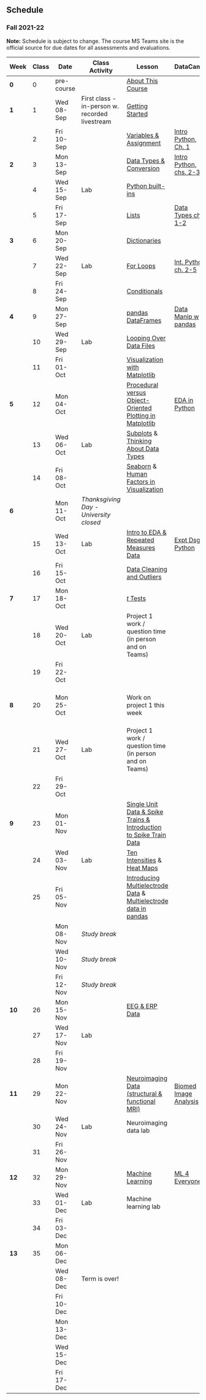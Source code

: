 ## Schedule
### Fall 2021-22

**Note:** Schedule is subject to change. The course MS Teams site is the official source for due dates for all assessments and evaluations.

| Week   | Class | Date       | Class Activity                                 | Lesson                                                                                                                                                                                                  | DataCamp                                                                                       | Work Due                                                                                                                                                                                                                                                     |
|--------|-------|------------|------------------------------------------------|---------------------------------------------------------------------------------------------------------------------------------------------------------------------------------------------------------|------------------------------------------------------------------------------------------------|--------------------------------------------------------------------------------------------------------------------------------------------------------------------------------------------------------------------------------------------------------------|
| **0**  | 0     | pre-course |                                                | [About This Course](https://dalpsychneuro.github.io/NESC_3505_textbook/1/why.html)                                                                                                                      |                                                                                                |                                                                                                                                                                                                                                                              |
| **1**  | 1     | Wed 08-Sep | First class - in-person w. recorded livestream | [Getting Started](https://dalpsychneuro.github.io/NESC_3505_textbook/2/learning_objectives.html)                                                                                                        |                                                                                                |                                                                                                                                                                                                                                                              |
|        | 2     | Fri 10-Sep |                                                | [Variables & Assignment](https://dalpsychneuro.github.io/NESC_3505_textbook/3/variables-and-assignment.html)                                                                                            | [Intro Python, Ch. 1](https://learn.datacamp.com/courses/intro-to-python-for-data-science)     | [Assignment 1](https://dalpsychneuro.github.io/NESC_3505/Assignments/Assignment_1/Assignment_1)                                                                                                                                                              |
| **2**  | 3     | Mon 13-Sep |                                                | [Data Types & Conversion](https://dalpsychneuro.github.io/NESC_3505_textbook/3/types-conversion.html)                                                                                                   | [Intro Python, chs. 2-3](https://learn.datacamp.com/courses/intro-to-python-for-data-science)  | [Self-Assessment 1](https://teams.microsoft.com/l/team/19%3afOKN1_xuQyIMPzmwXZudRDqVkM74a4OXTgKDyg42wKY1%40thread.tacv2/conversations?groupId=feaf7f03-2edc-4f19-9351-a759cb86873f&tenantId=60b81999-0b7f-412d-92a3-e17d8ae9e3e0)                            |
|        | 4     | Wed 15-Sep | Lab                                            | [Python built-ins](https://dalpsychneuro.github.io/NESC_3505_textbook/3/built-in.html)                                                                                                                  |                                                                                                |                                                                                                                                                                                                                                                              |
|        | 5     | Fri 17-Sep |                                                | [Lists](https://dalpsychneuro.github.io/NESC_3505_textbook/3/lists.html)                                                                                                                                | [Data Types ch. 1-2](https://learn.datacamp.com/courses/data-types-for-data-science-in-python) |                                                                                                                                                                                                                                                              |
| **3**  | 6     | Mon 20-Sep |                                                | [Dictionaries](https://dalpsychneuro.github.io/NESC_3505_textbook/3/dictionaries.html)                                                                                                                  |                                                                                                | Assignment 2                                                                                                                                                                                                                                                 |
|        | 7     | Wed 22-Sep | Lab                                            | [For Loops](https://dalpsychneuro.github.io/NESC_3505_textbook/3/for-loops.html)                                                                                                                        | [Int. Python ch. 2-5](https://learn.datacamp.com/courses/intermediate-python)                  |                                                                                                                                                                                                                                                              |
|        | 8     | Fri 24-Sep |                                                | [Conditionals](https://dalpsychneuro.github.io/NESC_3505_textbook/3/conditionals.html)                                                                                                                  |                                                                                                |                                                                                                                                                                                                                                                              |
| **4**  | 9     | Mon 27-Sep |                                                | [pandas DataFrames](https://dalpsychneuro.github.io/NESC_3505_textbook/3/pandas-dataframes.html)                                                                                                        | [Data Manip w pandas](https://learn.datacamp.com/courses/data-manipulation-with-pandas)        | [Self-Assessment 2](https://teams.microsoft.com/l/team/19%3afOKN1_xuQyIMPzmwXZudRDqVkM74a4OXTgKDyg42wKY1%40thread.tacv2/conversations?groupId=feaf7f03-2edc-4f19-9351-a759cb86873f&tenantId=60b81999-0b7f-412d-92a3-e17d8ae9e3e0)                            |
|        | 10    | Wed 29-Sep | Lab                                            | [Looping Over Data Files](https://dalpsychneuro.github.io/NESC_3505_textbook/3/looping-data-files.html)                                                                                                 |                                                                                                |                                                                                                                                                                                                                                                              |
|        | 11    | Fri 01-Oct |                                                | [Visualization with Matplotlib](https://neuraldatascience.io/visualization/plotting.html)                                                                                                               |                                                                                                | Demo 1                                                                                                                                                                                                                                                       |
| **5**  | 12    | Mon 04-Oct |                                                | [Procedural versus Object-Oriented Plotting in Matplotlib](https://neuraldatascience.io/visualization/proc_vs_oo.html)                                                                                  | [EDA in Python](https://learn.datacamp.com/courses/exploratory-data-analysis-in-python)        | Assignment 3                                                                                                                                                                                                                                                 |
|        | 13    | Wed 06-Oct | Lab                                            |  [Subplots](https://neuraldatascience.io/visualization/subplots.html) & [Thinking About Data Types](https://neuraldatascience.io/visualization/plotting_types.html)                                     |                                                                                                |                                                                                                                                                                                                                                                              |
|        | 14    | Fri 08-Oct |                                                |  [Seaborn](https://neuraldatascience.io/visualization/seaborn.html) & [Human Factors in Visualization](https://neuraldatascience.io/visualization/human_factors.html)                                   |                                                                                                |                                                                                                                                                                                                                                                              |
| **6**  |       | Mon 11-Oct | *Thanksgiving Day - University closed*         |                                                                                                                                                                                                         |                                                                                                | [Self-Assessment 3](https://teams.microsoft.com/l/team/19%3afOKN1_xuQyIMPzmwXZudRDqVkM74a4OXTgKDyg42wKY1%40thread.tacv2/conversations?groupId=feaf7f03-2edc-4f19-9351-a759cb86873f&tenantId=60b81999-0b7f-412d-92a3-e17d8ae9e3e0)                            |
|        | 15    | Wed 13-Oct | Lab                                            | [Intro to EDA & Repeated Measures Data](https://neuraldatascience.io/eda/introduction.html)                                                                                                             | [Expt Dsgn Python](https://learn.datacamp.com/courses/experimental-design-in-python)           |                                                                                                                                                                                                                                                              |
|        | 16    | Fri 15-Oct |                                                | [Data Cleaning and Outliers](https://neuraldatascience.io/eda/data_cleaning.html)                                                                                                                       |                                                                                                |                                                                                                                                                                                                                                                              |
| **7**  | 17    | Mon 18-Oct |                                                | [*t* Tests](https://neuraldatascience.io/eda/ttests.html)                                                                                                                                                 |                                                                                                |                                                                                                                                                                                                                                                              |
|        | 18    | Wed 20-Oct | Lab                                            | Project 1 work / question time (in person and on Teams)                                                                                                                                                 |                                                                                                |                                                                                                                                                                                                                                                              |
|        | 19    | Fri 22-Oct |                                                |                                                                                                                                                                                                         |                                                                                                |                                                                                                                                                                                                                                                              |
| **8**  | 20    | Mon 25-Oct |                                                | Work on project 1 this week                                                                                                                                                                             |                                                                                                | [Self-Assessment 4](https://teams.microsoft.com/l/team/19%3afOKN1_xuQyIMPzmwXZudRDqVkM74a4OXTgKDyg42wKY1%40thread.tacv2/conversations?groupId=feaf7f03-2edc-4f19-9351-a759cb86873f&tenantId=60b81999-0b7f-412d-92a3-e17d8ae9e3e0); Project 1 peer assessment |
|        | 21    | Wed 27-Oct | Lab                                            | Project 1 work / question time (in person and on Teams)                                                                                                                                                 |                                                                                                |                                                                                                                                                                                                                                                              |
|        | 22    | Fri 29-Oct |                                                |                                                                                                                                                                                                         |                                                                                                |                                                                                                                                                                                                                                                              |
| **9**  | 23    | Mon 01-Nov |                                                | [Single Unit Data & Spike Trains & Introduction to Spike Train Data](https://dalpsychneuro.github.io/NESC_3505_textbook/single_unit/introduction.html)                                                  |                                                                                                | Project 1                                                                                                                                                                                                                                                    |
|        | 24    | Wed 03-Nov | Lab                                            | [Ten Intensities](https://neuraldatascience.io/single_unit/ten_intensities.html#) & [Heat Maps](https://neuraldatascience.io/single_unit/heat_maps.html)                                                |                                                                                                |                                                                                                                                                                                                                                                              |
|        | 25    | Fri 05-Nov |                                                | [Introducing Multielectrode Data](https://neuraldatascience.io/single_unit/intro_multielec_data.html) & [Multielectrode data in pandas](https://neuraldatascience.io/single_unit/pandas_multielec.html) |                                                                                                | Demo 2                                                                                                                                                                                                                                                       |
|        |       | Mon 08-Nov | *Study break*                                  |                                                                                                                                                                                                         |                                                                                                | [Self-Assessment 5](https://teams.microsoft.com/l/team/19%3afOKN1_xuQyIMPzmwXZudRDqVkM74a4OXTgKDyg42wKY1%40thread.tacv2/conversations?groupId=feaf7f03-2edc-4f19-9351-a759cb86873f&tenantId=60b81999-0b7f-412d-92a3-e17d8ae9e3e0)                            |
|        |       | Wed 10-Nov | *Study break*                                  |                                                                                                                                                                                                         |                                                                                                |                                                                                                                                                                                                                                                              |
|        |       | Fri 12-Nov | *Study break*                                  |                                                                                                                                                                                                         |                                                                                                | Assignment 4                                                                                                                                                                                                                                                 |
| **10** | 26    | Mon 15-Nov |                                                | [EEG & ERP Data](https://dalpsychneuro.github.io/NESC_3505_textbook/eeg/introduction.html)                                                                                                              |                                                                                                |                                                                                                                                                                                                                                                              |
|        | 27    | Wed 17-Nov | Lab                                            |                                                                                                                                                                                                         |                                                                                                |                                                                                                                                                                                                                                                              |
|        | 28    | Fri 19-Nov |                                                |                                                                                                                                                                                                         |                                                                                                | Portfolio Submission 1                                                                                                                                                                                                                                       |
| **11** | 29    | Mon 22-Nov |                                                | [Neuroimaging Data (structural & functional MRI)](https://dalpsychneuro.github.io/NESC_3505_textbook/mri/introduction.html)                                                                             | [Biomed Image Analysis](https://www.datacamp.com/courses/biomedical-image-analysis-in-python)  | [Self-Assessment 6](https://teams.microsoft.com/l/team/19%3afOKN1_xuQyIMPzmwXZudRDqVkM74a4OXTgKDyg42wKY1%40thread.tacv2/conversations?groupId=feaf7f03-2edc-4f19-9351-a759cb86873f&tenantId=60b81999-0b7f-412d-92a3-e17d8ae9e3e0)                            |
|        | 30    | Wed 24-Nov | Lab                                            | Neuroimaging data lab                                                                                                                                                                                   |                                                                                                |                                                                                                                                                                                                                                                              |
|        | 31    | Fri 26-Nov |                                                |                                                                                                                                                                                                         |                                                                                                | Assignment 5                                                                                                                                                                                                                                                 |
| **12** | 32    | Mon 29-Nov |                                                | [Machine Learning](https://dalpsychneuro.github.io/NESC_3505_textbook/machine_learning/introduction.html)                                                                                               | [ML 4 Everyone](https://learn.datacamp.com/courses/machine-learning-for-everyone)              | Demo 3                                                                                                                                                                                                                                                       |
|        | 33    | Wed 01-Dec | Lab                                            | Machine learning lab                                                                                                                                                                                    |                                                                                                |                                                                                                                                                                                                                                                              |
|        | 34    | Fri 03-Dec |                                                |                                                                                                                                                                                                         |                                                                                                |                                                                                                                                                                                                                                                              |
| **13** | 35    | Mon 06-Dec |                                                |                                                                                                                                                                                                         |                                                                                                | [Self-Assessment 7](https://teams.microsoft.com/l/team/19%3afOKN1_xuQyIMPzmwXZudRDqVkM74a4OXTgKDyg42wKY1%40thread.tacv2/conversations?groupId=feaf7f03-2edc-4f19-9351-a759cb86873f&tenantId=60b81999-0b7f-412d-92a3-e17d8ae9e3e0)                            |
|        |       | Wed 08-Dec | Term is over!                                  |                                                                                                                                                                                                         |                                                                                                |                                                                                                                                                                                                                                                              |
|        |       | Fri 10-Dec |                                                |                                                                                                                                                                                                         |                                                                                                | Project 2                                                                                                                                                                                                                                                    |
|        |       | Mon 13-Dec |                                                |                                                                                                                                                                                                         |                                                                                                | Project 2 Peer Assessment                                                                                                                                                                                                                                    |
|        |       | Wed 15-Dec |                                                |                                                                                                                                                                                                         |                                                                                                |                                                                                                                                                                                                                                                              |
|        |       | Fri 17-Dec |                                                |                                                                                                                                                                                                         |                                                                                                | Portfolio Submission 2                                                                                                                                                                                                                                       |
